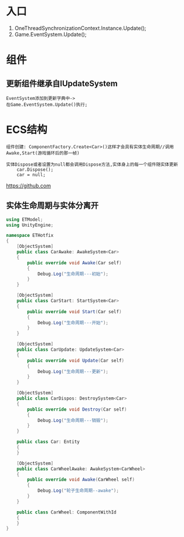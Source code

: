 # 入口
  1.	OneThreadSynchronizationContext.Instance.Update();
  2. Game.EventSystem.Update();
  



# 组件
  ## 更新组件继承自IUpdateSystem 
    EventSystem添加到更新字典中->
    在Game.EventSystem.Update()执行;
    
# ECS结构
    组件创建: ComponentFactory.Create<Car>()这样才会具有实体生命周期//调用Awake,Start(游戏循环后的那一帧)

    实体Dispose或者设置为null都会调用Dispose方法,实体身上的每一个组件随实体更新
        car.Dispose();
		car = null;
    
https://github.com
## 实体生命周期与实体分离开
~~~ C#
using ETModel;
using UnityEngine;

namespace ETHotfix
{
    [ObjectSystem]
    public class CarAwake: AwakeSystem<Car>
    {
        public override void Awake(Car self)
        {
            Debug.Log("生命周期---初始");
        }
    }

    [ObjectSystem]
    public class CarStart: StartSystem<Car>
    {
        public override void Start(Car self)
        {
            Debug.Log("生命周期---开始");
        }
    }

    [ObjectSystem]
    public class CarUpdate: UpdateSystem<Car>
    {
        public override void Update(Car self)
        {
            Debug.Log("生命周期---更新");
        }
    }

    [ObjectSystem]
    public class CarDispos: DestroySystem<Car>
    {
        public override void Destroy(Car self)
        {
            Debug.Log("生命周期---销毁");
        }
    }

    public class Car: Entity
    {
    }

    [ObjectSystem]
    public class CarWheelAwake: AwakeSystem<CarWheel>
    {
        public override void Awake(CarWheel self)
        {
            Debug.Log("轮子生命周期--awake");
        }
    }

    public class CarWheel: ComponentWithId
    {
    }
}
~~~